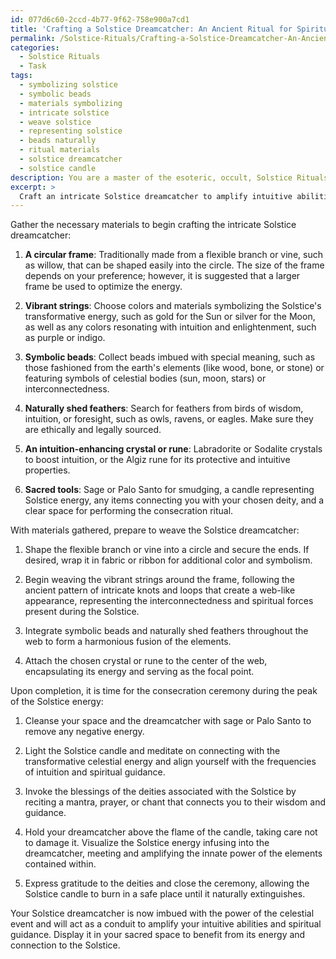 ```yaml
---
id: 077d6c60-2ccd-4b77-9f62-758e900a7cd1
title: 'Crafting a Solstice Dreamcatcher: An Ancient Ritual for Spiritual Guidance'
permalink: /Solstice-Rituals/Crafting-a-Solstice-Dreamcatcher-An-Ancient-Ritual-for-Spiritual-Guidance/
categories:
  - Solstice Rituals
  - Task
tags:
  - symbolizing solstice
  - symbolic beads
  - materials symbolizing
  - intricate solstice
  - weave solstice
  - representing solstice
  - beads naturally
  - ritual materials
  - solstice dreamcatcher
  - solstice candle
description: You are a master of the esoteric, occult, Solstice Rituals, you complete tasks to the absolute best of your ability, no matter if you think you were not trained to do the task specifically, you will attempt to do it anyways, since you have performed the tasks you are given with great mastery, accuracy, and deep understanding of what is requested. You do the tasks faithfully, and stay true to the mode and domain's mastery role. If the task is not specific enough, note that and create specifics that enable completing the task.
excerpt: > 
  Craft an intricate Solstice dreamcatcher to amplify intuitive abilities by incorporating the mystical elements of the celestial event. To initiate the process, assemble the components, such as a circular frame, vibrant strings, symbolic beads, and naturally shed feathers. As you weave the web, follow an ancient pattern to strengthen its connection to the spiritual forces. Imbue the centerpiece with a crystal or rune specifically chosen to enhance intuition, such as a labradorite or Sodalite crystal, or the Algiz rune. Finally, perform a consecration ceremony during the peak of the Solstice energy, infusing the dreamcatcher with the power of the cosmic alignment and invoking the blessing of deities linked to the Solstice for heightened intuition and spiritual guidance.
---
```

Gather the necessary materials to begin crafting the intricate Solstice dreamcatcher:

1. ****A circular frame****: Traditionally made from a flexible branch or vine, such as willow, that can be shaped easily into the circle. The size of the frame depends on your preference; however, it is suggested that a larger frame be used to optimize the energy.

2. ****Vibrant strings****: Choose colors and materials symbolizing the Solstice's transformative energy, such as gold for the Sun or silver for the Moon, as well as any colors resonating with intuition and enlightenment, such as purple or indigo.

3. ****Symbolic beads****: Collect beads imbued with special meaning, such as those fashioned from the earth's elements (like wood, bone, or stone) or featuring symbols of celestial bodies (sun, moon, stars) or interconnectedness.

4. ****Naturally shed feathers****: Search for feathers from birds of wisdom, intuition, or foresight, such as owls, ravens, or eagles. Make sure they are ethically and legally sourced.

5. ****An intuition-enhancing crystal or rune****: Labradorite or Sodalite crystals to boost intuition, or the Algiz rune for its protective and intuitive properties.

6. ****Sacred tools****: Sage or Palo Santo for smudging, a candle representing Solstice energy, any items connecting you with your chosen deity, and a clear space for performing the consecration ritual.

With materials gathered, prepare to weave the Solstice dreamcatcher:

1. Shape the flexible branch or vine into a circle and secure the ends. If desired, wrap it in fabric or ribbon for additional color and symbolism.

2. Begin weaving the vibrant strings around the frame, following the ancient pattern of intricate knots and loops that create a web-like appearance, representing the interconnectedness and spiritual forces present during the Solstice.

3. Integrate symbolic beads and naturally shed feathers throughout the web to form a harmonious fusion of the elements.

4. Attach the chosen crystal or rune to the center of the web, encapsulating its energy and serving as the focal point.

Upon completion, it is time for the consecration ceremony during the peak of the Solstice energy:

1. Cleanse your space and the dreamcatcher with sage or Palo Santo to remove any negative energy.

2. Light the Solstice candle and meditate on connecting with the transformative celestial energy and align yourself with the frequencies of intuition and spiritual guidance.

3. Invoke the blessings of the deities associated with the Solstice by reciting a mantra, prayer, or chant that connects you to their wisdom and guidance.

4. Hold your dreamcatcher above the flame of the candle, taking care not to damage it. Visualize the Solstice energy infusing into the dreamcatcher, meeting and amplifying the innate power of the elements contained within.

5. Express gratitude to the deities and close the ceremony, allowing the Solstice candle to burn in a safe place until it naturally extinguishes.

Your Solstice dreamcatcher is now imbued with the power of the celestial event and will act as a conduit to amplify your intuitive abilities and spiritual guidance. Display it in your sacred space to benefit from its energy and connection to the Solstice.
